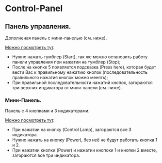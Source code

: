 # Control-Panel
## Панель управления.
Дополненая панель с мини-панелью (см. ниже).

[Можно посмотреть тут](https://ramimink73.github.io/Control-Panel/).

- Нужно нажать тумблер (Start), так же можно остановить работу панели управления при нажатии на тумблер (Stop);
- После на кнопке 5 появляется подсказка (Press here), которая будет вести Вас к правильному нажатию кнопок (последовательность правильного нажатия кнопок можно менять);
- При правильной последовательности нажатий кнопок, загораются три верхних индикатора от мини-панели (см. ниже).

### Мини-Панель.

Панель с 4 кнопками и 3 индикаторами.

[Можно посмотреть тут](https://ramimink73.github.io/Mini-Panel/).

- При нажатии на кнопку (Control Lamp), загораются все 3 индикатора.
- Нужно нажать на кнопку (Power), без неё не будут работать кнопка 1 и 2.
- При нажатии кнопки (Power) и нажатии кнопоки 1 и кнопки 2 вместе, загораются все три индикатора.
